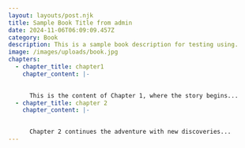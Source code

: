 ```yaml
---
layout: layouts/post.njk
title: Sample Book Title from admin
date: 2024-11-06T06:09:09.457Z
category: Book
description: This is a sample book description for testing using.
image: /images/uploads/book.jpg
chapters:
  - chapter_title: chapter1
    chapter_content: |-
      

      This is the content of Chapter 1, where the story begins...
  - chapter_title: chapter 2
    chapter_content: |-
      

      Chapter 2 continues the adventure with new discoveries...
---
```

